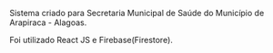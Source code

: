 Sistema criado para Secretaria Municipal de Saúde do Município de Arapiraca - Alagoas.

Foi utilizado React JS e Firebase(Firestore).